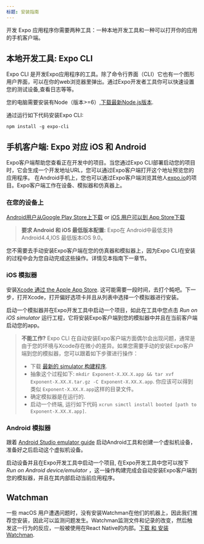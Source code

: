 ```yaml
---
标题: 安装指南
---
```


开发 Expo 应用程序你需要两种工具：一种本地开发工具和一种可以打开你的应用的手机客户端。

## 本地开发工具: Expo CLI

Expo CLI 是开发Expo应用程序的工具。除了命令行界面（CLI）它也有一个图形用户界面，可以在你的web浏览器里弹出。通过Expo开发者工具你可以快速设置您的测试设备,查看日志等等。

您的电脑需要安装有Node（版本>=6）,[下载最新Node.js版本](https://nodejs.org/en/).

通过运行如下代码安装Expo CLI:

```
npm install -g expo-cli
```

## 手机客户端: Expo 对应 iOS 和 Android

Expo客户端帮助您查看正在开发中的项目。当您通过Expo CLI部署启动您的项目时，它会生成一个开发地址URL，您可以通过Expo客户端打开这个地址预览您的应用程序。
在Android手机上，您也可以通过Expo客户端浏览其他人[expo.io](https://expo.io)的项目。Expo客户端工作在设备、模拟器和仿真器上。

### 在您的设备上

[Android用户从Google Play Store上下载](https://play.google.com/store/apps/details?id=host.exp.exponent) or [iOS 用户可以到 App Store下载](https://itunes.com/apps/exponent)

> **要求 Android 和 iOS 最低版本配置:** Expo在 Android中最低支持 Android4.4,IOS 最低版本iOS 9.0。

您不需要去手动安装Expo客户端在您的仿真器和模拟器上，因为Expo CLI在安装的过程中会为您自动完成这些操作。详情见本指南下一章节。

### iOS 模拟器

安装[Xcode 通过 the Apple App Store](https://itunes.apple.com/app/xcode/id497799835). 这可能需要一段时间，去打个盹吧。下一步，打开Xcode，打开偏好选项卡并且从列表中选择一个模拟器进行安装。

启动一个模拟器并在Expo开发工具中启动一个项目，如此在工具中您点击 _Run on iOS simulator_ 运行工程，它将安装Expo客户端到您的模拟器中并且在当前客户端启动您的app。

> **不能工作?** Expo CLI 在自动安装Expo客户端方面偶尔会出现问题，通常是由于您的环境与Xcode存在微小的差异。如果您需要手动的安装Expo客户端到您的模拟器，您可以跟着如下步骤进行操作：
>
> - 下载 [最新的 simulator 构建程序](http://expo.io/--/api/v2/versions/download-ios-simulator-build).
> - 抽象这个过程如下:
    `mkdir Exponent-X.XX.X.app && tar xvf Exponent-X.XX.X.tar.gz -C Exponent-X.XX.X.app`. 你应该可以得到类似 `Exponent-X.XX.X.app`这样的目录文件。
> - 确定模拟器是在运行的.
> - 启动一个终端, 运行如下代码 `xcrun simctl install booted [path to Exponent-X.XX.X.app]`.

### Android 模拟器

跟着 [Android Studio emulator guide](../workflow/android-studio-emulator.html) 启动Android工具和创建一个虚拟机设备， 准备好之后启动这个虚拟机设备。

启动设备并且在Expo开发工具中启动一个项目, 在Expo开发工具中您可以按下 _Run on Android device/emulator_ ，这一操作构建完成会自动安装Expo客户端到您的模拟器，并且在其内部启动当前应用程序。

## Watchman

一些 macOS 用户遭遇问题时，没有安装Watchman在他们的机器上，因此我们推荐您安装，因此可以监测问题发生。Watchman监测文件和记录的改变，然后触发这一行为的反应，一般被使用在React Native的内部。[下载 和 安装 Watchman](https://facebook.github.io/watchman/docs/install.html).
